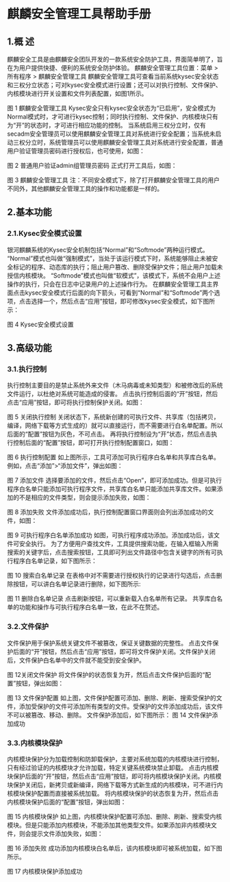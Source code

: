 #   麒麟安全管理工具帮助手册


## 1.概 述
麒麟安全工具是由麒麟安全团队开发的一款系统安全防护工具，界面简单明了，旨在为用户提供快捷、便利的系统安全防护体验。
麒麟安全管理工具位置：菜单 > 所有程序 > 麒麟安全管理工具
麒麟安全管理工具可查看当前系统kysec安全状态和三权分立状态；可对kysec安全模式进行设置；还可以对执行控制、文件保护、内核模块进行开关设置和文件列表配置，如图1所示。

图 1 麒麟安全管理工具
Kysec安全只有kysec安全状态为“已启用”，安全模式为Normal模式时，才可进行kysec控制；同时执行控制、文件保护、内核模块只有为“开”的状态时，才可进行相应功能的控制。
当系统启用三权分立时，仅有secadm安全管理员可以使用麒麟安全管理工具对系统进行安全配置；当系统未启动三权分立时，系统管理员可以使用麒麟安全管理工具对系统进行安全配置，普通用户验证管理员密码进行授权后，也可使用，如图：

图 2 普通用户验证admin组管理员密码
正式打开工具后，如图：

图 3 麒麟安全管理工具
注：不同安全模式下，除了打开麒麟安全管理工具的用户不同外，其他麒麟安全管理工具的操作和功能都是一样的。
## 2.基本功能
### 2.1.Kysec安全模式设置
银河麒麟系统的Kysec安全机制包括“Normal”和“Softmode”两种运行模式。
“Normal”模式也叫做“强制模式”，当处于该运行模式下时，系统能够阻止未被安全标记的程序、动态库的执行；阻止用户篡改、删除受保护文件；阻止用户加载未授信内核模块。
“Softmode”模式也叫做“软模式”，该模式下，系统不会用户上述操作的执行，只会在日志中记录用户的上述操作行为。
在麒麟安全管理工具主界面点击kysec安全模式行后面的向下箭头，可看到“Normal”和“Softmode”两个选项，点击选择一个，然后点击“应用”按钮，即可修改kysec安全模式，如下图所示：

图 4 Kysec安全模式设置
## 3.高级功能
### 3.1.执行控制
执行控制主要目的是禁止系统外来文件（木马病毒或未知类型）和被修改后的系统文件运行，以杜绝对系统可能造成的侵害。
点击执行控制后面的“开”按钮，然后点击“应用”按钮，即可将执行控制保护关闭。如图：

图 5 关闭执行控制
关闭状态下，系统新创建的可执行文件、共享库（包括拷贝，编译，网络下载等方式生成的）就可以直接运行，而不需要进行白名单配置。所以后面的“配置”按钮为灰色，不可点击。
再将执行控制设为“开”状态，然后点击执行控制后面的“配置”按钮，即可打开执行控制配置窗口，如图：

图 6 执行控制配置
如上图所示，工具可添加可执行程序白名单和共享库白名单。例如，点击“添加”>“添加文件”，弹出如图：

图 7 添加文件
选择要添加的文件，然后点击“Open”，即可添加成功。但是可执行程序白名单只能添加可执行程序文件，共享库白名单只能添加共享库文件。如果添加的不是相应的文件类型，则会提示添加失败，如图：

图 8 添加失败
文件添加成功后，执行控制配置窗口界面则会列出添加成功的文件，如图：

图 9 可执行程序白名单添加成功
如图，可执行程序成功添加。添加成功后，该文件可安全执行。
为了方便用户查找文件，工具提供搜索功能，在输入框输入所需搜索的关键字后，点击搜索按钮，工具即可列出文件路径中包含关键字的所有可执行程序白名单记录，如下图所示：

图 10 搜索白名单记录
在表格中对不需要进行授权执行的记录进行勾选后，点击删除按钮，可以讲白名单记录进行删除，如下图所示:

图 11 删除白名单记录
点击刷新按钮，可以重新载入白名单所有记录。
共享库白名单的功能和操作与可执行程序白名单一致，在此不在赘述。
### 3.2.文件保护
文件保护用于保护系统关键文件不被篡改，保证关键数据的完整性。
点击文件保护后面的“开”按钮，然后点击“应用”按钮，即可将文件保护关闭。文件保护关闭后，文件保护白名单中的文件就不能受到安全保护。

图 12关闭文件保护
将文件保护的状态恢复为开，然后点击文件保护后面的“配置”按钮，弹出如图：

图 13 文件保护配置
如上图，文件保护配置可添加、删除、刷新、搜索受保护的文件，添加受保护的文件可添加所有类型的文件。受保护的文件添加成功后，该文件不可以被篡改、移动、删除。
文件保护添加后，如下图所示：
图 14 文件保护添加成功
### 3.3.内核模块保护
内核模块保护分为加载控制和防卸载保护，主要对系统加载的内核模块进行控制，只有经过验证的内核模块才允许加载，特定关键系统模块禁止卸载。
点击内核模块保护后面的“开”按钮，然后点击“应用”按钮，即可将内核模块保护关闭。内核模块保护关闭后，新拷贝或新编译，网络下载等方式新生成的内核模块，可不进行内核模块保护配置而直接被系统加载。
将内核模块保护的状态恢复为开，然后点击内核模块保护后面的“配置”按钮，弹出如图：

图 15 内核模块保护
如上图，内核模块保护配置可添加、删除、刷新、搜索受内核模块。但是只能添加内核模块，不能添加其他类型文件。如果添加非内核模块文件，则会提示文件添加失败，如图：

图 16 添加失败
成功添加内核模块白名单后，该内核模块即可被系统加载，如下图所示。

图 17 内核模块保护添加成功
